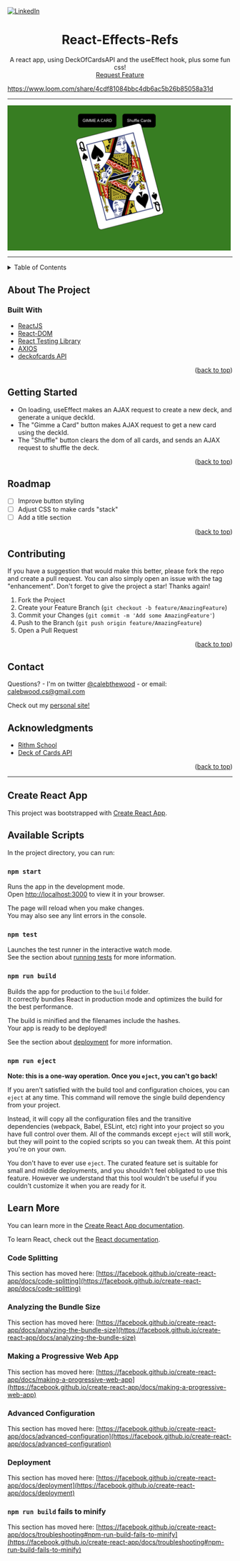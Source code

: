 [![LinkedIn][linkedin-shield]][linkedin-url]

<div id="top"></div>

<h1 align="center">React-Effects-Refs</h1>

  <p align="center">
    A react app, using DeckOfCardsAPI and the useEffect hook, plus some fun css!
    <br />
    <a href="https://github.com/calebthewood/express-jobly/issues">Request Feature</a>
  </p>
</div>

https://www.loom.com/share/4cdf81084bbc4db6ac5b26b85058a31d

<hr>

<img src="./public/screenshot-card.png" alt="screen shot" width="500" align="center">

<hr>


<!-- TABLE OF CONTENTS -->
<details>
  <summary>Table of Contents</summary>
  <ol>
    <li>
      <a href="#about-the-project">About The Project</a>
      <ul>
        <li><a href="#built-with">Built With</a></li>
      </ul>
    </li>
    <li>
      <a href="#getting-started">Getting Started</a>
    </li>
    <li><a href="#usage">Usage</a></li>
    <li><a href="#roadmap">Roadmap</a></li>
    <li><a href="#contributing">Contributing</a></li>
    <li><a href="#contact">Contact</a></li>
    <li><a href="#acknowledgments">Acknowledgments</a></li>
    <li><a href="#create-react-app">Create React App</a></li>
  </ol>
</details>



<!-- ABOUT THE PROJECT -->
## About The Project



### Built With

* [ReactJS](https://reactjs.org/)
* [React-DOM](https://reactjs.org/docs/react-dom.html)
* [React Testing Library](https://testing-library.com/docs/react-testing-library/intro/)
* [AXIOS](https://axios-http.com/docs/intro)
* [deckofcards API](http://deckofcardsapi.com/)


<p align="right">(<a href="#top">back to top</a>)</p>



<!-- GETTING STARTED -->
## Getting Started

- On loading, useEffect makes an AJAX request to create a new deck, and generate a unique deckId.
- The "Gimme a Card" button makes AJAX request to get a new card using the deckId.
- The "Shuffle" button clears the dom of all cards, and sends an AJAX request to shuffle the deck.



<p align="right">(<a href="#top">back to top</a>)</p>


<!-- ROADMAP -->
## Roadmap

- [ ] Improve button styling
- [ ] Adjust CSS to make cards "stack"
- [ ] Add a title section

<p align="right">(<a href="#top">back to top</a>)</p>



<!-- CONTRIBUTING -->
## Contributing

If you have a suggestion that would make this better, please fork the repo and create a pull request. You can also simply open an issue with the tag "enhancement".
Don't forget to give the project a star! Thanks again!

1. Fork the Project
2. Create your Feature Branch (`git checkout -b feature/AmazingFeature`)
3. Commit your Changes (`git commit -m 'Add some AmazingFeature'`)
4. Push to the Branch (`git push origin feature/AmazingFeature`)
5. Open a Pull Request

<p align="right">(<a href="#top">back to top</a>)</p>


<!-- CONTACT -->
## Contact

Questions? - I'm on twitter [@calebthewood](https://twitter.com/calebthewood) - or email: calebwood.cs@gmail.com

Check out my [personal site!](https://www.calebwood.dev/)



<!-- ACKNOWLEDGMENTS -->
## Acknowledgments

* [Rithm School](https://www.rithmschool.com/)
* [Deck of Cards API](http://deckofcardsapi.com/)

<p align="right">(<a href="#top">back to top</a>)</p>



<!-- MARKDOWN LINKS & IMAGES -->
<!-- https://www.markdownguide.org/basic-syntax/#reference-style-links -->
[contributors-shield]: https://img.shields.io/github/contributors/calebthewood/react-productiv.svg?style=for-the-badge
[contributors-url]: https://github.com/calebthewood/react-productiv/graphs/contributors

[issues-shield]: https://img.shields.io/github/issues/calebthewood/react-productiv.svg?style=for-the-badge
[issues-url]: https://github.com/calebthewood/react-productiv/issues
[linkedin-shield]: https://img.shields.io/badge/-LinkedIn-black.svg?style=for-the-badge&logo=linkedin&colorB=555
[linkedin-url]: https://linkedin.com/in/caleb-wood-440b37168



<hr>

## Create React App

This project was bootstrapped with [Create React App](https://github.com/facebook/create-react-app).

## Available Scripts

In the project directory, you can run:

### `npm start`

Runs the app in the development mode.\
Open [http://localhost:3000](http://localhost:3000) to view it in your browser.

The page will reload when you make changes.\
You may also see any lint errors in the console.

### `npm test`

Launches the test runner in the interactive watch mode.\
See the section about [running tests](https://facebook.github.io/create-react-app/docs/running-tests) for more information.

### `npm run build`

Builds the app for production to the `build` folder.\
It correctly bundles React in production mode and optimizes the build for the best performance.

The build is minified and the filenames include the hashes.\
Your app is ready to be deployed!

See the section about [deployment](https://facebook.github.io/create-react-app/docs/deployment) for more information.

### `npm run eject`

**Note: this is a one-way operation. Once you `eject`, you can't go back!**

If you aren't satisfied with the build tool and configuration choices, you can `eject` at any time. This command will remove the single build dependency from your project.

Instead, it will copy all the configuration files and the transitive dependencies (webpack, Babel, ESLint, etc) right into your project so you have full control over them. All of the commands except `eject` will still work, but they will point to the copied scripts so you can tweak them. At this point you're on your own.

You don't have to ever use `eject`. The curated feature set is suitable for small and middle deployments, and you shouldn't feel obligated to use this feature. However we understand that this tool wouldn't be useful if you couldn't customize it when you are ready for it.

## Learn More

You can learn more in the [Create React App documentation](https://facebook.github.io/create-react-app/docs/getting-started).

To learn React, check out the [React documentation](https://reactjs.org/).

### Code Splitting

This section has moved here: [https://facebook.github.io/create-react-app/docs/code-splitting](https://facebook.github.io/create-react-app/docs/code-splitting)

### Analyzing the Bundle Size

This section has moved here: [https://facebook.github.io/create-react-app/docs/analyzing-the-bundle-size](https://facebook.github.io/create-react-app/docs/analyzing-the-bundle-size)

### Making a Progressive Web App

This section has moved here: [https://facebook.github.io/create-react-app/docs/making-a-progressive-web-app](https://facebook.github.io/create-react-app/docs/making-a-progressive-web-app)

### Advanced Configuration

This section has moved here: [https://facebook.github.io/create-react-app/docs/advanced-configuration](https://facebook.github.io/create-react-app/docs/advanced-configuration)

### Deployment

This section has moved here: [https://facebook.github.io/create-react-app/docs/deployment](https://facebook.github.io/create-react-app/docs/deployment)

### `npm run build` fails to minify

This section has moved here: [https://facebook.github.io/create-react-app/docs/troubleshooting#npm-run-build-fails-to-minify](https://facebook.github.io/create-react-app/docs/troubleshooting#npm-run-build-fails-to-minify)
